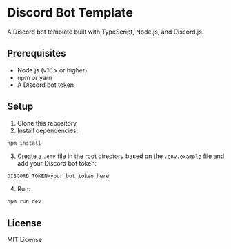 # Discord Bot Template

A Discord bot template built with TypeScript, Node.js, and Discord.js.

## Prerequisites

- Node.js (v16.x or higher)
- npm or yarn
- A Discord bot token

## Setup

1. Clone this repository
2. Install dependencies:
```bash
npm install
```

3. Create a `.env` file in the root directory based on the `.env.example` file and add your Discord bot token:
```
DISCORD_TOKEN=your_bot_token_here
```

4. Run:
```bash
npm run dev
```

## License

MIT License